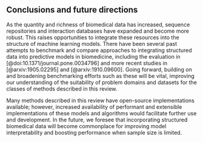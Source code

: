 ## Conclusions and future directions

As the quantity and richness of biomedical data has increased, sequence repositories and interaction databases have expanded and become more robust.
This raises opportunities to integrate these resources into the structure of machine learning models.
There have been several past attempts to benchmark and compare approaches to integrating structured data into predictive models in biomedicine, including the evaluation in [@doi:10.1371/journal.pone.0034796] and more recent studies in [@arxiv:1905.02295] and [@arxiv:1910.09600].
Going forward, building on and broadening benchmarking efforts such as these will be vital, improving our understanding of the suitability of problem domains and datasets for the classes of methods described in this review.

Many methods described in this review have open-source implementations available; however, increased availability of performant and extensible implementations of these models and algorithms would facilitate further use and development.
In the future, we foresee that incorporating structured biomedical data will become commonplace for improving model interpretability and boosting performance when sample size is limited.

